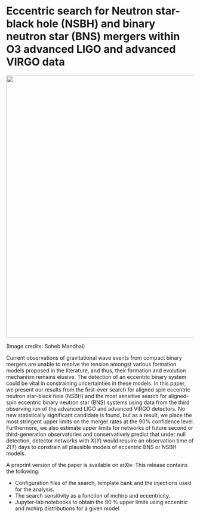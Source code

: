 # Eccentric search for Neutron star-black hole (NSBH) and binary neutron star (BNS) mergers within O3 advanced LIGO and advanced VIRGO data

<img src="https://images.indianexpress.com/2021/06/NSBH-merger-graphic.png" width=700/>

(Image credits: Soheb Mandhai)

Current observations of gravitational wave events from compact binary mergers are unable to resolve the tension amongst various formation models proposed 
in the literature, and thus, their formation and evolution mechanism remains elusive. 
The detection of an eccentric binary system could be vital in constraining uncertainties in these models.
In this paper, we present our results from the first-ever search for aligned spin eccentric neutron star-black hole (NSBH)
and the most sensitive search for aligned-spin eccentric binary neutron star (BNS) systems using data from the third observing run of the advanced LIGO and advanced VIRGO detectors.
No new statistically significant candidate is found, but as a result, we place the most stringent upper limits on the merger rates at the $90\%$ confidence level. 
Furthermore, we also estimate upper limits for networks of future second or third-generation observatories and conservatively predict that under null detection, 
detector networks with $X (Y)$ would require an observation time of $Z (T)$ days to constrain all plausible models of eccentric BNS or NSBH models.<br>

A preprint version of the paper is available on arXiv. This release contains the following:
* Configuration files of the search, template bank and the injections used for the analysis.
* The search sensitivity as a function of mchirp and eccentricity. 
* Jupyter-lab notebooks to obtain the 90 % upper limits using eccentric and mchirp distributions for a given model
